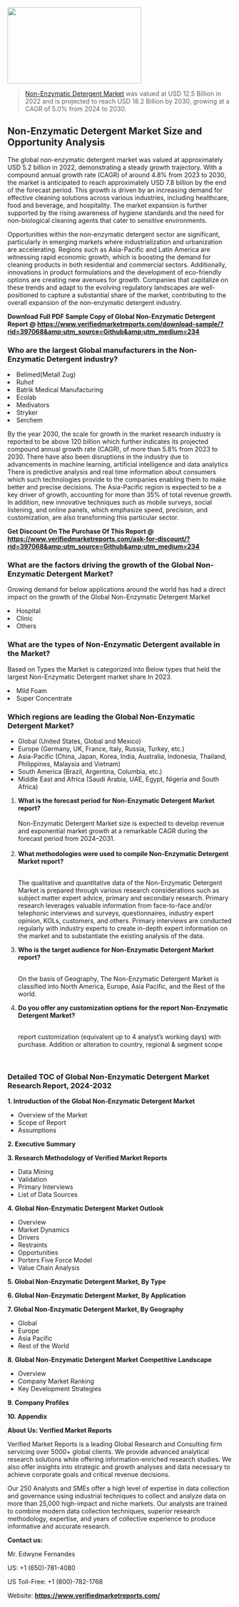
<img src="https://ffe5etoiles.com/wp-content/uploads/2024/12/MST1-300x171.png" alt="" width="300" height="171" class="alignnone size-medium wp-image-20088" /><blockquote><p><p><a href="https://www.verifiedmarketreports.com/download-sample/?rid=397068&utm_source=Github&utm_medium=234" target="_blank">Non-Enzymatic Detergent Market</a> was valued at USD 12.5 Billion in 2022 and is projected to reach USD 18.2 Billion by 2030, growing at a CAGR of 5.0% from 2024 to 2030.</p></blockquote><p><h2>Non-Enzymatic Detergent Market Size and Opportunity Analysis</h2> <p>The global non-enzymatic detergent market was valued at approximately USD 5.2 billion in 2022, demonstrating a steady growth trajectory. With a compound annual growth rate (CAGR) of around 4.8% from 2023 to 2030, the market is anticipated to reach approximately USD 7.8 billion by the end of the forecast period. This growth is driven by an increasing demand for effective cleaning solutions across various industries, including healthcare, food and beverage, and hospitality. The market expansion is further supported by the rising awareness of hygiene standards and the need for non-biological cleaning agents that cater to sensitive environments.</p> <p>Opportunities within the non-enzymatic detergent sector are significant, particularly in emerging markets where industrialization and urbanization are accelerating. Regions such as Asia-Pacific and Latin America are witnessing rapid economic growth, which is boosting the demand for cleaning products in both residential and commercial sectors. Additionally, innovations in product formulations and the development of eco-friendly options are creating new avenues for growth. Companies that capitalize on these trends and adapt to the evolving regulatory landscapes are well-positioned to capture a substantial share of the market, contributing to the overall expansion of the non-enzymatic detergent industry.</p> </p><p class=""><strong>Download Full PDF Sample Copy of Global Non-Enzymatic Detergent Report @ <a href="https://www.verifiedmarketreports.com/download-sample/?rid=397068&amp;utm_source=Github&amp;utm_medium=234" target="_blank">https://www.verifiedmarketreports.com/download-sample/?rid=397068&amp;utm_source=Github&amp;utm_medium=234</a></strong></p><h3 id="" class="">Who are the largest Global manufacturers in the Non-Enzymatic Detergent industry?</h3><p><li>Belimed(Metall Zug)</li><li> Ruhof</li><li> Batrik Medical Manufacturing</li><li> Ecolab</li><li> Medivators</li><li> Stryker</li><li> Serchem</li></p><div class=""><div class="" dir="" data-message-author-role="" data-message-id="" data-message-model-slug=""><div class=""><div class=""><div class=""><div class="" dir="" data-message-author-role="" data-message-id="" data-message-model-slug=""><div class=""><div class=""><p>By the year 2030, the scale for growth in the market research industry is reported to be above 120 billion which further indicates its projected compound annual growth rate (CAGR), of more than 5.8% from 2023 to 2030. There have also been disruptions in the industry due to advancements in machine learning, artificial intelligence and data analytics There is predictive analysis and real time information about consumers which such technologies provide to the companies enabling them to make better and precise decisions. The Asia-Pacific region is expected to be a key driver of growth, accounting for more than 35% of total revenue growth. In addition, new innovative techniques such as mobile surveys, social listening, and online panels, which emphasize speed, precision, and customization, are also transforming this particular sector.</p><p><strong>Get Discount On The Purchase Of This Report @&nbsp; <a href="https://www.verifiedmarketreports.com/ask-for-discount/?rid=397068&amp;utm_source=Github&amp;utm_medium=234" target="_blank">https://www.verifiedmarketreports.com/ask-for-discount/?rid=397068&amp;utm_source=Github&amp;utm_medium=234</a></strong></p></div></div></div></div></div></div></div></div><h3 id="" class="">What are the factors driving the growth of the Global Non-Enzymatic Detergent Market?</h3><p id="" class="">Growing demand for below applications around the world has had a direct impact on the growth of the Global Non-Enzymatic Detergent Market</p><p id="" class=""><li>Hospital</li><li> Clinic</li><li> Others</li></p><h3 id="" class="">What are the types of Non-Enzymatic Detergent available in the Market?</h3><p id="" class="">Based on Types the Market is categorized into Below types that held the largest Non-Enzymatic Detergent market share In 2023.</p><p id="" class=""><li>Mild Foam</li><li> Super Concentrate</li></p><h3 id="" class="">Which regions are leading the Global Non-Enzymatic Detergent Market?</h3><ul><li>Global (United States, Global and Mexico)</li><li>Europe (Germany, UK, France, Italy, Russia, Turkey, etc.)</li><li>Asia-Pacific (China, Japan, Korea, India, Australia, Indonesia, Thailand, Philippines, Malaysia and Vietnam)</li><li>South America (Brazil, Argentina, Columbia, etc.)</li><li>Middle East and Africa (Saudi Arabia, UAE, Egypt, Nigeria and South Africa)</li></ul><p><ol><li><strong>What is the forecast period for Non-Enzymatic Detergent Market report?<br /></strong><br /><span data-sheets-root="1" data-sheets-value="{&quot;1&quot;:2,&quot;2&quot;:&quot;XXXX size is expected to develop revenue and exponential market growth at a remarkable CAGR during the forecast period from 2024&ndash;2030.&quot;}" data-sheets-userformat="{&quot;2&quot;:12674,&quot;4&quot;:{&quot;1&quot;:2,&quot;2&quot;:16776960},&quot;10&quot;:2,&quot;11&quot;:0,&quot;15&quot;:&quot;Arial&quot;,&quot;16&quot;:12}">Non-Enzymatic Detergent Market size is expected to develop revenue and exponential market growth at a remarkable CAGR during the forecast period from 2024&ndash;2031.</span><br /><br /></li><li><strong>What methodologies were used to compile Non-Enzymatic Detergent Market report?<br /><br /></strong><p>The qualitative and quantitative data of the&nbsp;Non-Enzymatic Detergent Market is prepared through various research considerations such as subject matter expert advice, primary and secondary research. Primary research leverages valuable information from face-to-face and/or telephonic interviews and surveys, questionnaires, industry expert opinion, KOLs, customers, and others. Primary interviews are conducted regularly with industry experts to create in-depth expert information on the market and to substantiate the existing analysis of the data.&nbsp;</p></li><li><strong>Who is the target audience for Non-Enzymatic Detergent Market report?<br /><br /></strong><p>On the basis of Geography, The&nbsp;Non-Enzymatic Detergent Market is classified into North America, Europe, Asia Pacific, and the Rest of the world.</p></li><li><strong>Do you offer any customization options for the report Non-Enzymatic Detergent Market?<br /><br /></strong><p>report customization (equivalent up to 4 analyst&rsquo;s working days) with purchase. Addition or alteration to country, regional &amp; segment scope</p><p>&nbsp;</p></li></ol></p><h3 id="" class="">Detailed TOC of Global Non-Enzymatic Detergent Market Research Report, 2024-2032</h3><p id="" class=""><strong>1. Introduction of the Global Non-Enzymatic Detergent Market</strong></p><ul><li>Overview of the Market</li><li>Scope of Report</li><li>Assumptions</li></ul><p id="" class=""><strong>2. Executive Summary</strong></p><p id="" class=""><strong>3. Research Methodology of&nbsp;Verified Market Reports</strong></p><ul><li>Data Mining</li><li>Validation</li><li>Primary Interviews</li><li>List of Data Sources</li></ul><p id="" class=""><strong>4. Global Non-Enzymatic Detergent Market Outlook</strong></p><ul><li>Overview</li><li>Market Dynamics</li><li>Drivers</li><li>Restraints</li><li>Opportunities</li><li>Porters Five Force Model</li><li>Value Chain Analysis</li></ul><p id="" class=""><strong>5. Global Non-Enzymatic Detergent Market, By&nbsp;Type</strong></p><p id="" class=""><strong>6. Global Non-Enzymatic Detergent Market, By Application</strong></p><p id="" class=""><strong>7. Global Non-Enzymatic Detergent Market, By Geography</strong></p><ul><li>Global</li><li>Europe</li><li>Asia Pacific</li><li>Rest of the World</li></ul><p id="" class=""><strong>8. Global Non-Enzymatic Detergent Market Competitive Landscape</strong></p><ul><li>Overview</li><li>Company Market Ranking</li><li>Key Development Strategies</li></ul><p id="" class=""><strong>9. Company Profiles</strong></p><p id="" class=""><strong>10. Appendix</strong></p><p id="" class=""><strong>About Us: Verified Market Reports</strong></p><p id="" class="">Verified Market Reports is a leading Global Research and Consulting firm servicing over 5000+ global clients. We provide advanced analytical research solutions while offering information-enriched research studies. We also offer insights into strategic and growth analyses and data necessary to achieve corporate goals and critical revenue decisions.</p><p id="" class="">Our 250 Analysts and SMEs offer a high level of expertise in data collection and governance using industrial techniques to collect and analyze data on more than 25,000 high-impact and niche markets. Our analysts are trained to combine modern data collection techniques, superior research methodology, expertise, and years of collective experience to produce informative and accurate research.</p><p id="" class=""><strong>Contact us:</strong></p><p id="" class="">Mr. Edwyne Fernandes</p><p id="" class="">US: +1 (650)-781-4080</p><p id="" class="">US Toll-Free: +1 (800)-782-1768</p><p id="" class="">Website: <a target="" data-test-app-aware-link=""><strong>https://www.verifiedmarketreports.com/</strong></a></p>
